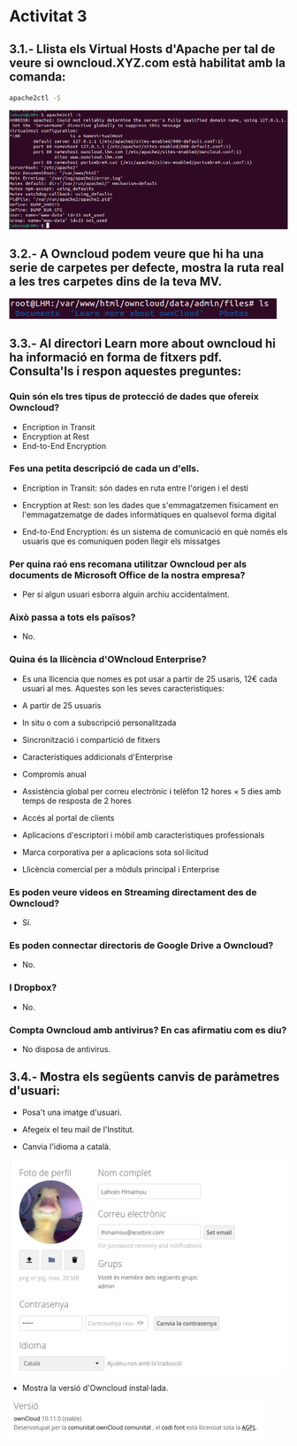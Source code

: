 # Activitat 3


## 3.1.- Llista els Virtual Hosts d'Apache per tal de veure si owncloud.XYZ.com està habilitat amb la comanda:
```sh
apache2ctl -S
```
![](fotos/001.png)

## 3.2.- A Owncloud podem veure que hi ha una serie de carpetes per defecte, mostra la ruta real a les tres carpetes dins de la teva MV.

![](fotos/002.png)

## 3.3.- Al directori Learn more about owncloud hi ha informació en forma de fitxers pdf. Consulta'ls i respon aquestes preguntes:

### Quin són els tres tipus de protecció de dades que ofereix Owncloud?
- Encription in Transit
- Encryption at Rest
- End-to-End Encryption

### Fes una petita descripció de cada un d'ells.

- Encription in Transit: són dades en ruta entre l'origen i el destí

- Encryption at Rest: son les dades que s'emmagatzemen físicament en l'emmagatzematge de dades informàtiques en qualsevol forma digital

- End-to-End Encryption: és un sistema de comunicació en què només els usuaris que es comuniquen poden llegir els missatges

### Per quina raó ens recomana utilitzar Owncloud per als documents de Microsoft Office de la nostra empresa?
- Per si algun usuari esborra alguin archiu accidentalment.

### Això passa a tots els països?
- No.

### Quina és la llicència d'OWncloud Enterprise?
- Es una llicencia que nomes es pot usar a partir de 25 usaris, 12€ cada usuari al mes. Aquestes son les seves caracteristiques:

- A partir de 25 usuaris
- In situ o com a subscripció personalitzada
- Sincronització i compartició de fitxers
- Característiques addicionals d'Enterprise
- Compromís anual
- Assistència global per correu electrònic i telèfon 12 hores × 5 dies amb temps de resposta de 2 hores
- Accés al portal de clients
- Aplicacions d'escriptori i mòbil amb característiques professionals
- Marca corporativa per a aplicacions sota sol·licitud
- Llicència comercial per a mòduls principal i Enterprise


### Es poden veure videos en Streaming directament des de Owncloud?
- Sí.

### Es poden connectar directoris de Google Drive a Owncloud?
- No.

### I Dropbox?
- No.

### Compta Owncloud amb antivirus? En cas afirmatiu com es diu?
- No disposa de antivirus.

## 3.4.- Mostra els següents canvis de paràmetres d'usuari:

- Posa't una imatge d'usuari.

- Afegeix el teu mail de l'Institut.

- Canvia l'idioma a català.

![](fotos/003.png)

- Mostra la versió d'Owncloud instal·lada.

![](fotos/004.png)

